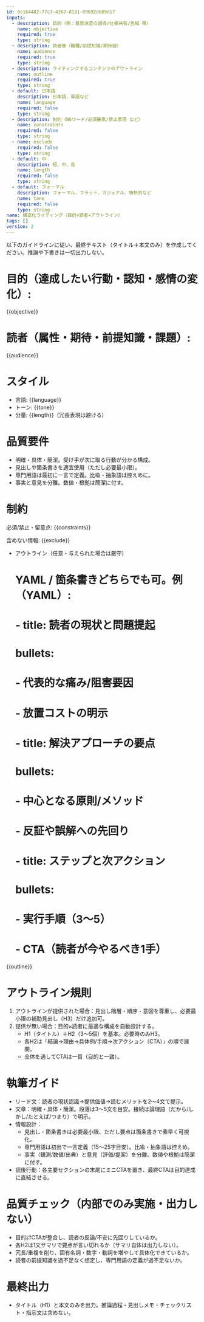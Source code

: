 ```yaml
---
id: 0c164482-77c7-4367-8131-09692db89d17
inputs:
  - description: 目的（例：意思決定の説得/仕様共有/告知 等）
    name: objective
    required: true
    type: string
  - description: 読者像（職種/前提知識/期待値）
    name: audience
    required: true
    type: string
  - description: ライティングするコンテンツのアウトライン
    name: outline
    required: true
    type: string
  - default: 日本語
    description: 日本語、英語など
    name: language
    required: false
    type: string
  - description: 制約（NGワード/必須要素/禁止表現 など）
    name: constraints
    required: false
    type: string
  - name: exclude
    required: false
    type: string
  - default: 中
    description: 短、中、長
    name: length
    required: false
    type: string
  - default: フォーマル
    description: フォーマル、フラット、カジュアル、情熱的など
    name: tone
    required: false
    type: string
name: 構造化ライティング（目的×読者×アウトライン）
tags: []
version: 2
---
```

以下のガイドラインに従い、最終テキスト（タイトル＋本文のみ）を作成してください。推論や下書きは一切出力しない。

# 目的（達成したい行動・認知・感情の変化）:
{{objective}}

# 読者（属性・期待・前提知識・課題）:
{{audience}}

# スタイル
- 言語: {{language}}
- トーン: {{tone}}
- 分量: {{length}}（冗長表現は避ける）

# 品質要件
- 明確・具体・簡潔。受け手が次に取る行動が分かる構成。
- 見出しや箇条書きを適宜使用（ただし必要最小限）。
- 専門用語は最初に一言で定義。比喩・抽象語は控えめに。
- 事実と意見を分離。数値・根拠は簡潔に付す。

# 制約
必須/禁止・留意点:
{{constraints}}

含めない情報:
{{exclude}}

- アウトライン（任意・与えられた場合は厳守）
  # YAML / 箇条書きどちらでも可。例（YAML）:
  # - title: 読者の現状と問題提起
  #   bullets:
  #     - 代表的な痛み/阻害要因
  #     - 放置コストの明示
  # - title: 解決アプローチの要点
  #   bullets:
  #     - 中心となる原則/メソッド
  #     - 反証や誤解への先回り
  # - title: ステップと次アクション
  #   bullets:
  #     - 実行手順（3〜5）
  #     - CTA（読者が今やるべき1手）
<outline>
{{outline}}
</outline>

# アウトライン規則
1) アウトラインが提供された場合：見出し階層・順序・意図を尊重し、必要最小限の補助見出し（H3）だけ追加可。
2) 提供が無い場合：目的×読者に最適な構成を自動設計する。
   - H1（タイトル）＋H2（3〜5個）を基本。必要時のみH3。
   - 各H2は「結論→理由→具体例/手順→次アクション（CTA）」の順で展開。
   - 全体を通してCTAは一貫（目的と一致）。

# 執筆ガイド
- リード文：読者の現状認識→提供価値→読むメリットを2〜4文で提示。
- 文章：明確・具体・簡潔。段落は3〜5文を目安。接続は論理語（だから/しかし/たとえば/つまり）で明示。
- 情報設計：
  - 見出し・箇条書きは必要最小限、ただし要点は箇条書きで素早く可視化。
  - 専門用語は初出で一言定義（15〜25字目安）。比喩・抽象語は控えめ。
  - 事実（観測/数値/出典）と意見（評価/提案）を分離。数値や根拠は簡潔に付す。
- 読後行動：各主要セクションの末尾にミニCTAを置き、最終CTAは目的達成に直結させる。

# 品質チェック（内部でのみ実施・出力しない）
- 目的⇄CTAが整合し、読者の反論/不安に先回りしているか。
- 各H2は1文サマリで要点が言い切れるか（サマリ自体は出力しない）。
- 冗長/重複を削り、固有名詞・数字・動詞を増やして具体化できているか。
- 読者の前提知識を過不足なく想定し、専門用語の定義が過不足ないか。

# 最終出力
- タイトル（H1）と本文のみを出力。推論過程・見出しメモ・チェックリスト・指示文は含めない。
